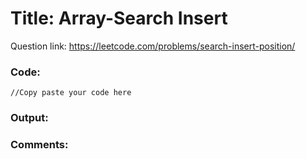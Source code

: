 # Title: Array-Search Insert 

Question link: https://leetcode.com/problems/search-insert-position/

### Code:

```
//Copy paste your code here
```

### Output:


### Comments:
